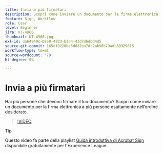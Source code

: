 ```yaml
---
title: Invia a più firmatari
description: Scopri come inviare un documento per la firma elettronica a più persone esattamente nell’ordine desiderato
feature: Sign, Workflow
role: User
level: Beginner
jira: KT-4966
thumbnail: KT-4966.jpg
exl-id: da64949c-b8e0-4923-b3a4-43d2d6dbd4d5
source-git-commit: 165df9226be5dd82ba7dc2ab90b79adb39329815
workflow-type: tm+mt
source-wordcount: '79'
ht-degree: 0%

---
```


# Invia a più firmatari

Hai più persone che devono firmare il tuo documento? Scopri come inviare un documento per la firma elettronica a più persone esattamente nell’ordine desiderato.

>[!VIDEO](https://video.tv.adobe.com/v/341296?quality=12&learn=on&hidetitle=true)

>[!TIP]
>
>Questo video fa parte della playlist [Guida introduttiva di Acrobat Sign](https://experienceleague.adobe.com/it/playlists/acrobat-sign-get-started-business-users) disponibile gratuitamente per l&#39;Experience League.

